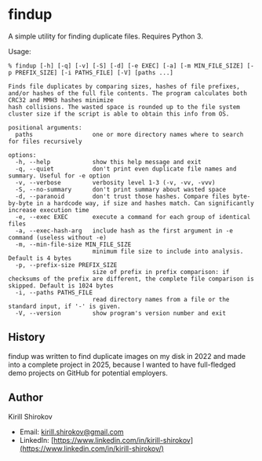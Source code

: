# findup

A simple utility for finding duplicate files. Requires Python 3.

Usage: 

```
% findup [-h] [-q] [-v] [-S] [-d] [-e EXEC] [-a] [-m MIN_FILE_SIZE] [-p PREFIX_SIZE] [-i PATHS_FILE] [-V] [paths ...]

Finds file duplicates by comparing sizes, hashes of file prefixes, and/or hashes of the full file contents. The program calculates both CRC32 and MMH3 hashes minimize
hash collisions. The wasted space is rounded up to the file system cluster size if the script is able to obtain this info from OS.

positional arguments:
  paths                 one or more directory names where to search for files recursively

options:
  -h, --help            show this help message and exit
  -q, --quiet           don't print even duplicate file names and summary. Useful for -e option
  -v, --verbose         verbosity level 1-3 (-v, -vv, -vvv)
  -S, --no-summary      don't print summary about wasted space
  -d, --paranoid        don't trust those hashes. Compare files byte-by-byte in a hardcode way, if size and hashes match. Can significantly increase execution time
  -e, --exec EXEC       execute a command for each group of identical files
  -a, --exec-hash-arg   include hash as the first argument in -e command (useless without -e)
  -m, --min-file-size MIN_FILE_SIZE
                        minimum file size to include into analysis. Default is 4 bytes
  -p, --prefix-size PREFIX_SIZE
                        size of prefix in prefix comparison: if checksums of the prefix are different, the complete file comparison is skipped. Default is 1024 bytes
  -i, --paths PATHS_FILE
                        read directory names from a file or the standard input, if '-' is given.
  -V, --version         show program's version number and exit
```

## History

findup was written to find duplicate images on my disk in 2022 and made into a complete project in 2025, 
because I wanted to have full-fledged demo projects on GitHub for potential employers.

## Author

Kirill Shirokov

- Email: [kirill.shirokov@gmail.com](mailto:kirill.shirokov@gmail.com)
- LinkedIn: [https://www.linkedin.com/in/kirill-shirokov](https://www.linkedin.com/in/kirill-shirokov/)
